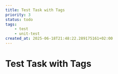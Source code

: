 ```yaml
---
title: Test Task with Tags
priority: 3
status: todo
tags:
    - test
    - unit-test
created_at: 2025-06-18T21:48:22.289175161+02:00
---
```


# Test Task with Tags


